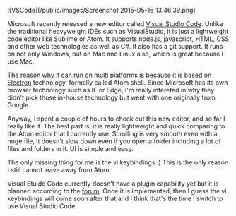 ![VSCode](/public/images/Screenshot 2015-05-16 13.46.39.png)

Microsoft recently released a new editor called [Visual Studio Code](https://code.visualstudio.com/). 
Unlike the traditional heavyweight IDEs such as VisualStudio, 
it is just a lightweight code editor like Sublime or Atom. 
It supports node.js, javascript, HTML, CSS and other web technologies
as well as C#. It also has a git support. 
It runs on not only Windows, but on Mac and Linux also, which is great 
because I use Mac. 


The reason why it can run on multi platforms is because it is
based on 
[Electron](https://github.com/atom/electron) technology, 
formally called Atom shell. 
Since Microsoft has its own browser technology such as IE or Edge,
I'm really intereted in why they didn't pick those in-house technology but 
went with one originally from Google.


Anyway, I spent a couple of hours to check out this new editor,
and so far I really like it.
The best part is, it is really lightweight and quick 
comparing to the Atom editor that I currently use. 
Scrolling is very smooth even with a huge file, 
it doesn't slow down even if you open a folder including
a lot of files and folders in it. UI is simple and easy.


The only missing thing for me is the vi keybindings :)
This is the only reason I still cannot leave away from Atom. 


Visual Stuido Code currently doesn't have a plugin capability yet
but it is planned according to the [forum](https://visualstudio.uservoice.com/forums/293070-visual-studio-code).
Once it is implemented, then I guess the vi keybindings will come
soon after that and I think that's the time I switch to use Visual Studio Code.


